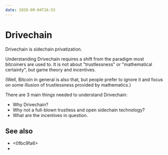 ```yaml
---
date: 2020-09-04T16:53
---
```


# Drivechain

Drivechain is sidechain privatization.

Understanding Drivechain requires a shift from the paradigm most bitcoiners are used to. It is not about "trustlessness" or "mathematical certainty", but game theory and incentives.

(Well, Bitcoin in general is also that, but people prefer to ignore it and focus on some illusion of trustlessness provided by mathematics.)

There are 3 main things needed to understand Drivechain:

  * Why Drivechain?
  * Why not a full-blown trustless and open sidechain technology?
  * What are the incentives in question.

## See also

* <0fbc9fa6>
* <e4480e82>
